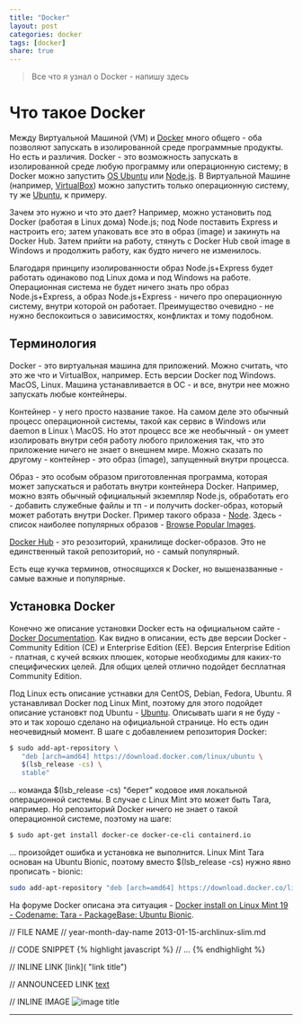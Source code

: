 ```yaml
---
title: "Docker"
layout: post
categories: docker
tags: [docker]
share: true
---
```


> Все что я узнал о Docker - напишу здесь

# Что такое Docker

Между Виртуальной Машиной (VM) и [Docker](https://www.docker.com/) много общего - оба позволяют запускать в изолированной среде программные продукты. Но есть и различия. Docker - это возможность запускать в изолированной среде любую программу или операционную систему; в Docker можно запустить [OS Ubuntu](https://hub.docker.com/_/ubuntu) или [Node.js](https://hub.docker.com/_/node). В Виртуальной Машине (например, [VirtualBox](https://www.virtualbox.org/)) можно запустить только операционную систему, ту же [Ubuntu](https://www.ubuntu.com/), к примеру.

Зачем это нужно и что это дает? Например, можно установить под Docker (работая в Linux дома) Node.js; под Node поставить Express и настроить его; затем упаковать все это в образ (image) и закинуть на Docker Hub. Затем прийти на работу, стянуть с Docker Hub свой image в Windows и продолжить работу, как будто ничего не изменилось.

Благодаря принципу изолированности образ Node.js+Express будет работать одинаково под Linux дома и под Windows на работе. Операционная система не будет ничего знать про образ Node.js+Express, а образ Node.js+Express - ничего про операционную систему, внутри которой он работает. Преимущество очевидно - не нужно беспокоиться о зависимостях, конфликтах и тому подобном.

## Терминология

Docker - это виртуальная машина для приложений. Можно считать, что это же что и VirtualBox, например. Есть версии Docker под Windows. MacOS, Linux. Машина устанавливается в ОС - и все, внутри нее можно запускать любые контейнеры.

Контейнер - у него просто название такое. На самом деле это обычный процесс операционной системы, такой как сервис в Windows или daemon в Linux \ MacOS. Но этот процесс все же необычный - он умеет изолировать внутри себя работу любого приложения так, что это приложение ничего не знает о внешнем мире. Можно сказать по другому - контейнер - это образ (image), запущенный внутри процесса.

Образ - это особым образом приготовленная программа, которая может запускаться и работать внутри контейнера Docker. Например, можно взять обычный официальный экземпляр Node.js, обработать его - добавить служебные файлы и тп - и получить docker-образ, который может работать внутри Docker. Пример такого образа - [Node](https://hub.docker.com/_/node). Здесь - список наиболее популярных образов - [Browse Popular Images](https://hub.docker.com/search/?q=&type=image).

[Docker Hub](https://hub.docker.com/) - это резозиторий, хранилище docker-образов. Это не единственный такой репозиторий, но - самый популярный.

Есть еще кучка терминов, относящихся к Docker, но вышеназванные - самые важные и популярные.

## Установка Docker

Конечно же описание установки Docker есть на официальном сайте - [Docker Documentation](https://docs.docker.com/). Как видно в описании, есть две версии Docker - Community Edition (CE) и Enterprise Edition (EE). Версия Enterprise Edition - платная, с кучей всяких плюшек, которые необходимы для каких-то специфических целей. Для общих целей отлично подойдет бесплатная Community Edition.

Под Linux есть описание устнавки для CentOS, Debian, Fedora, Ubuntu. Я устанавливал Docker под Linux Mint, поэтому для этого подойдет описание установкт под Ubuntu - [Ubuntu](https://docs.docker.com/install/linux/docker-ce/ubuntu/). Описывать шаги я не буду - это и так хорошо сделано на официальной странице. Но есть один неочевидный момент. В шаге с добавлением репозитория Docker:

```bash
$ sudo add-apt-repository \
   "deb [arch=amd64] https://download.docker.com/linux/ubuntu \
   $(lsb_release -cs) \
   stable"
```

... команда \$(lsb_release -cs) "берет" кодовое имя локальной операционной системы. В случае с Linux Mint это может быть Tara, например. Но репозиторий Docker ничего не знает о такой операционной системе, поэтому на шаге:

```bash
$ sudo apt-get install docker-ce docker-ce-cli containerd.io
```

... произойдет ошибка и установка не выполнится. Linux Mint Tara основан на Ubuntu Bionic, поэтому вместо \$(lsb_release -cs) нужно явно прописать - bionic:

```bash
sudo add-apt-repository "deb [arch=amd64] https://download.docker.co/linux/ubuntu bionic stable"
```

На форуме Docker описана эта ситуация - [Docker install on Linux Mint 19 - Codename: Tara - PackageBase: Ubuntu Bionic](https://forums.docker.com/t/docker-install-on-linux-mint-19-codename-tara-packagebase-ubuntu-bionic/59436).

// FILE NAME
// year-month-day-name
2013-01-15-archlinux-slim.md

// CODE SNIPPET
{% highlight javascript %}
// ...
{% endhighlight %}

// INLINE LINK
[link]( "link title")

// ANNOUNCEED LINK
[text][1]

// INLINE IMAGE
![image title]({{site.url}}/images/uploads/2015/08/image.jpg "image alt")

---

[1]: http://speckyboy.com/2015/01/26/six-common-freelancing-myths/ "Six Common Freelancing Myths"
